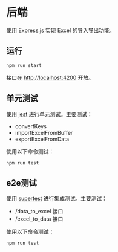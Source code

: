 # 后端

使用 [Express.js](https://expressjs.com/) 实现 Excel 的导入导出功能。

## 运行

```shell
npm run start
```

接口在 [http://localhost:4200](http://localhost:4200) 开放。

## 单元测试

使用 [jest](https://jestjs.io/) 进行单元测试。主要测试：

* convertKeys
* importExcelFromBuffer
* exportExcelFromData

使用以下命令测试：

```shell
npm run test
```

## e2e测试

使用 [supertest]() 进行集成测试。主要测试：

* /data_to_excel 接口
* /excel_to_data 接口

使用以下命令测试：

```shell
npm run test
```
